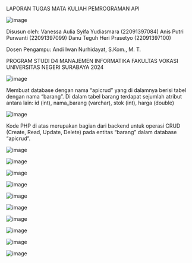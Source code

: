 LAPORAN TUGAS
MATA KULIAH PEMROGRAMAN API	

![image](https://github.com/anispp/Pemrograman-API_Kelompok-5/assets/120777302/92161059-a0a0-45f8-9017-f0779b64e4fd)

Disusun oleh: 
Vanessa Aulia Syifa Yudiasmara	(22091397084)
Anis Putri Purwanti			(22091397099)
Danu Teguh Heri Prasetyo		(22091397100)

Dosen Pengampu:
Andi Iwan Nurhidayat, S.Kom., M. T.

PROGRAM STUDI D4 MANAJEMEN INFORMATIKA
FAKULTAS VOKASI
UNIVERSITAS NEGERI SURABAYA
2024

![image](https://github.com/anispp/Pemrograman-API_Kelompok-5/assets/120777302/b5737016-1bfc-43ab-abd6-8e8546e29231)

Membuat database dengan nama “apicrud” yang di dalamnya berisi tabel dengan nama “barang”. Di dalam tabel barang terdapat sejumlah atribut antara lain:
id (int),
nama_barang (varchar),
stok (int),
harga (double)


![image](https://github.com/anispp/Pemrograman-API_Kelompok-5/assets/120777302/cc6f79ab-ad1d-4042-85df-dc7352eca113)

Kode PHP di atas merupakan bagian dari backend untuk operasi CRUD (Create, Read, Update, Delete) pada entitas “barang” dalam database “apicrud”.

![image](https://github.com/anispp/Pemrograman-API_Kelompok-5/assets/120777302/a77d7ce2-e9cf-428d-ae6b-98e5122fbd56)



![image](https://github.com/anispp/Pemrograman-API_Kelompok-5/assets/120777302/f0cb4335-0008-4378-ac33-b94510c793fb)

![image](https://github.com/anispp/Pemrograman-API_Kelompok-5/assets/120777302/9f5ecfa5-9717-4d68-95ef-3724ca4a8eb2)

![image](https://github.com/anispp/Pemrograman-API_Kelompok-5/assets/120777302/d4398cf3-9c2e-48fc-bc36-85fe79b11dea)

![image](https://github.com/anispp/Pemrograman-API_Kelompok-5/assets/120777302/e7d2f9b2-22be-4fb9-9554-352fa7935f95)

![image](https://github.com/anispp/Pemrograman-API_Kelompok-5/assets/120777302/c46775e1-5e04-44e6-ba11-3014533a1c0f)

![image](https://github.com/anispp/Pemrograman-API_Kelompok-5/assets/120777302/d128a59b-e170-4fd0-89fa-1d953f8a8c33)

![image](https://github.com/anispp/Pemrograman-API_Kelompok-5/assets/120777302/d209feb8-73c7-4606-b16d-0b3ccf90896d)

![image](https://github.com/anispp/Pemrograman-API_Kelompok-5/assets/120777302/a0f10b0e-4bfd-4a74-93a5-6a214a9861fa)

![image](https://github.com/anispp/Pemrograman-API_Kelompok-5/assets/120777302/59bbe3aa-28b9-43b2-825a-fa1e6f19856b)
